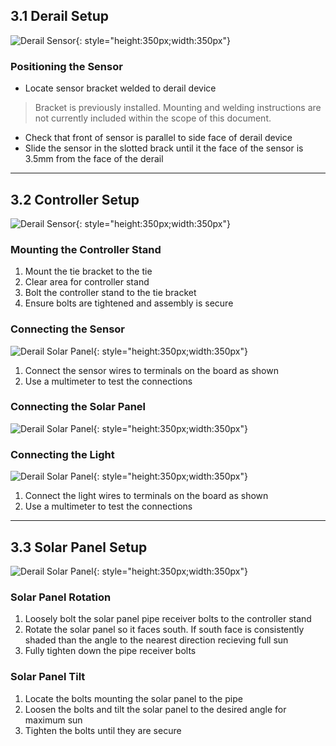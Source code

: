 ## 3.1 Derail Setup

![Derail Sensor](assets/derail_sensor.jpg){: style="height:350px;width:350px"}

### Positioning the Sensor

* Locate sensor bracket welded to derail device

> Bracket is previously installed. Mounting and welding instructions are not currently included within the scope of this document.

* Check that front of sensor is parallel to side face of derail device
* Slide the sensor in the slotted brack until it the face of the sensor is 3.5mm from the face of the derail

---

## 3.2 Controller Setup

![Derail Sensor](assets/derail_housing.jpg){: style="height:350px;width:350px"}

### Mounting the Controller Stand

1. Mount the tie bracket to the tie
2. Clear area for controller stand
3. Bolt the controller stand to the tie bracket
4. Ensure bolts are tightened and assembly is secure

### Connecting the Sensor

![Derail Solar Panel](assets/derail_board.jpg){: style="height:350px;width:350px"}

1. Connect the sensor wires to terminals on the board as shown
2. Use a multimeter to test the connections

### Connecting the Solar Panel

![Derail Solar Panel](assets/solar_control.jpg){: style="height:350px;width:350px"}

### Connecting the Light

![Derail Solar Panel](assets/derail_wire.jpg){: style="height:350px;width:350px"}

1. Connect the light wires to terminals on the board as shown
2. Use a multimeter to test the connections

---

## 3.3 Solar Panel Setup

![Derail Solar Panel](assets/solar_adjust.jpg){: style="height:350px;width:350px"}

### Solar Panel Rotation

1. Loosely bolt the solar panel pipe receiver bolts to the controller stand
2. Rotate the solar panel so it faces south. If south face is consistently shaded than the angle to the nearest direction recieving full sun
3. Fully tighten down the pipe receiver bolts

### Solar Panel Tilt

1. Locate the bolts mounting the solar panel to the pipe
2. Loosen the bolts and tilt the solar panel to the desired angle for maximum sun
3. Tighten the bolts until they are secure
